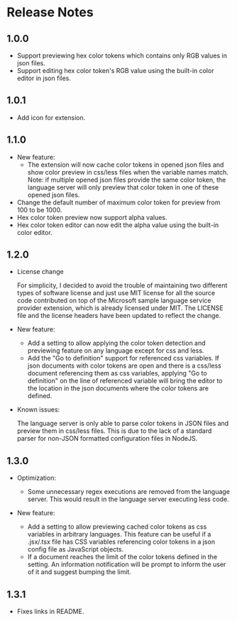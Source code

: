 # Release Notes

## 1.0.0

- Support previewing hex color tokens which contains only RGB values in json files.
- Support editing hex color token's RGB value using the built-in color editor in json files.

## 1.0.1

- Add icon for extension.

## 1.1.0

- New feature:
  - The extension will now cache color tokens in opened json files and show color preview in css/less files when the variable names match. Note: if multiple opened json files provide the same color token, the language server will only preview that color token in one of these opened json files. 
- Change the default number of maximum color token for preview from 100 to be 1000.
- Hex color token preview now support alpha values.
- Hex color token editor can now edit the alpha value using the built-in color editor.

## 1.2.0

- License change

  For simplicity, I decided to avoid the trouble of maintaining two different types of software license and just use MIT license for all the source code contributed on top of the Microsoft sample language service provider extension, which is already licensed under MIT. The LICENSE file and the license headers have been updated to reflect the change.

- New feature:

  - Add a setting to allow applying the color token detection and previewing feature on any language except for css and less.
  - Add the "Go to definition" support for referenced css variables. If json documents with color tokens are open and there is a css/less document referencing them as css variables, applying "Go to definition" on the line of referenced variable will bring the editor to the location in the json documents where the color tokens are defined.

- Known issues:

  The language server is only able to parse color tokens in JSON files and preview them in css/less files. This is due to the lack of a standard parser for non-JSON formatted configuration files in NodeJS.

## 1.3.0

- Optimization:

  - Some unnecessary regex executions are removed from the language server. This would result in the language server executing less code.

- New feature:

  - Add a setting to allow previewing cached color tokens as css variables in arbitrary languages. This feature can be useful if a .jsx/.tsx file has CSS variables referencing color tokens in a json config file as JavaScript objects.
  - If a document reaches the limit of the color tokens defined in the setting. An information notification will be prompt to inform the user of it and suggest bumping the limit.
  
## 1.3.1

- Fixes links in README.